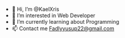 - 👋 Hi, I’m @KaelXris
- 👀 I’m interested in Web Developer
- 🌱 I’m currently learning about Programming
- 📫 Contact me Fadlyyusup22@gmail.com

<!---
KaelXris/KaelXris is a ✨ special ✨ repository because its `README.md` (this file) appears on your GitHub profile.
You can click the Preview link to take a look at your changes.
--->
